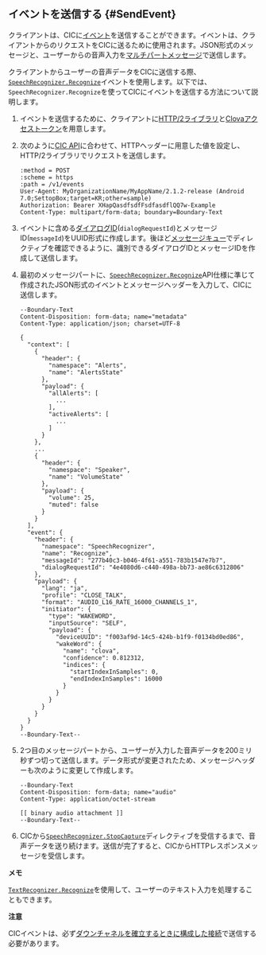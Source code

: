 ## イベントを送信する {#SendEvent}
クライアントは、CICに[イベント](/CIC/References/CIC_API.md#Event)を送信することができます。イベントは、クライアントからのリクエストをCICに送るために使用されます。JSON形式のメッセージと、ユーザーからの音声入力を[マルチパートメッセージ](/CIC/References/CIC_API.md#MultipartMessage)で送信します。

クライアントからユーザーの音声データをCICに送信する際、[`SpeechRecognizer.Recognize`](/CIC/References/CICInterface/SpeechRecognizer.md#Recognize)イベントを使用します。以下では、`SpeechRecognizer.Recognize`を使ってCICにイベントを送信する方法について説明します。

<ol>
  <li>イベントを送信するために、クライアントに<a href="#RequiredLibrary">HTTP/2ライブラリ</a>と<a href="#Authorization">Clovaアクセストークン</a>を用意します。</li>
  <li>
    <p>次のように<a href="/CIC/References/CIC_API.html#SendEvent">CIC API</a>に合わせて、HTTPヘッダーに用意した値を設定し、HTTP/2ライブラリでリクエストを送信します。</p>
    <pre><code>:method = POST
:scheme = https
:path = /v1/events
User-Agent: MyOrganizationName/MyAppName/2.1.2-release (Android 7.0;SettopBox;target=KR;other=sample)
Authorization: Bearer XHapQasdfsdfFsdfasdflQQ7w-Example
Content-Type: multipart/form-data; boundary=Boundary-Text
</code></pre>
  </li>
  <li>イベントに含める<a href="/CIC/CIC_Overview.html#DialogModel">ダイアログID</a>(<code>dialogRequestId</code>)とメッセージID(<code>messageId</code>)をUUID形式に作成します。後ほど<a href="#ManageMessageQ">メッセージキュー</a>でディレクティブを確認できるように、識別できるダイアログIDとメッセージIDを作成して送信します。</li>
  <li>
    <p>最初のメッセージパートに、<a href="/CIC/References/CICInterface/SpeechRecognizer.html#Recognize"><code>SpeechRecognizer.Recognize</code></a>API仕様に準じて作成されたJSON形式のイベントとメッセージヘッダーを入力して、CICに送信します。</p>
    <pre><code>--Boundary-Text
Content-Disposition: form-data; name="metadata"
Content-Type: application/json; charset=UTF-8<br/>
{
  "context": [
    {
      "header": {
        "namespace": "Alerts",
        "name": "AlertsState"
      },
      "payload": {
        "allAlerts": [
          ...
        ],
        "activeAlerts": [
          ...
        ]
      }
    },
    ...
    {
      "header": {
        "namespace": "Speaker",
        "name": "VolumeState"
      },
      "payload": {
        "volume": 25,
        "muted": false
      }
    }
  ],
  "event": {
    "header": {
      "namespace": "SpeechRecognizer",
      "name": "Recognize",
      "messageId": "277b40c3-b046-4f61-a551-783b1547e7b7",
      "dialogRequestId": "4e4080d6-c440-498a-bb73-ae86c6312806"
    },
    "payload": {
      "lang": "ja",
      "profile": "CLOSE_TALK",
      "format": "AUDIO_L16_RATE_16000_CHANNELS_1",
      "initiator": {
        "type": "WAKEWORD",
        "inputSource": "SELF",
        "payload": {
          "deviceUUID": "f003af9d-14c5-424b-b1f9-f0134bd0ed86",
          "wakeWord": {
            "name": "clova",
            "confidence": 0.812312,
            "indices": {
              "startIndexInSamples": 0,
              "endIndexInSamples": 16000
            }
          }
        }
      }
    }
  }
}
--Boundary-Text--
</code></pre>
  </li>
  <li>
    <p>2つ目のメッセージパートから、ユーザーが入力した音声データを200ミリ秒ずつ切って送信します。データ形式が変更されたため、メッセージヘッダーも次のように変更して作成します。</p>
    <pre><code>--Boundary-Text
Content-Disposition: form-data; name="audio"
Content-Type: application/octet-stream<br/>
[[ binary audio attachment ]]
--Boundary-Text--
</code></pre>
  </li>
  <li>CICから<a href="/CIC/References/CICInterface/SpeechRecognizer.html#StopCapture"><code>SpeechRecognizer.StopCapture</code></a>ディレクティブを受信するまで、音声データを送り続けます。送信が完了すると、CICからHTTPレスポンスメッセージを受信します。</li>
</ol>

<div class="note">
  <p><strong>メモ</strong></p>
  <p><a href="/CIC/References/CICInterface/TextRecognizer.html#Recognize"><code>TextRecognizer.Recognize</code></a>を使用して、ユーザーのテキスト入力を処理することもできます。</p>
</div>

<div class="danger">
  <p><strong>注意</strong></p>
  <p>CICイベントは、必ず<a href="#CreateConnection">ダウンチャネルを確立するときに構成した接続</a>で送信する必要があります。</p>
</div>
